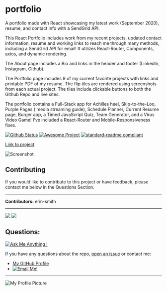 # portfolio
A portfolio made with React showcasing my latest work (September 2020), resume, and contact info with a SendGrid API.

This React Portfolio includes work from my recent projects, updated contact information, resume and working links to reach me through many methods, including a SendGrid API for email! It utilizes React-Router, Components, axios, and dynamic rendering.  

The About page includes a Bio and links in the header and footer (LinkedIn, Instagram, Github).

The Portfolio page includes 9 of my current favorite projects with links and printable PDF of my resume. The flip tiles are rendered using screenshots from each actual project.  The tiles include clickable buttons to both the Github Repo and live sites.

The portfolio contains a Full-Stack app for Achilles heel, Skip-to-the-Loo, Purple Pages ( media streaming guide), Schedule Planner, Current Resume page, Burger app, a Timed JavaScript Quiz, Team Generator,  and a Virus Video Game! I've included a React-Router and Mobile-Responsiveness fixes.

[![Github Status](https://img.shields.io/badge/build-passing-green.svg)](https://shields.io/)
[![Awesome Project](https://img.shields.io/badge/%F0%9F%A4%A9-Awesome%20project-blueviolet.svg)](https://shields.io/)
[![standard-readme compliant](https://img.shields.io/badge/readme%20style-standard-brightgreen.svg?style=flat-square)](https://github.com/RichardLitt/standard-readme)

[Link to project](https://erin-smith.github.io/portfolio/)

![Screenshot](portfolio/src/images/cards.png)    


## Contributing   
 If you would like to contribute to this project or have feedback, please contact me below in the Questions Section.  

***
 **Contributors:** erin-smith   
***  

[![](https://sourcerer.io/fame/erin-smith/erin-smith/portfolio/images/0)](https://sourcerer.io/fame/erin-smith/erin-smith/portfolio/links/0)
[![](https://sourcerer.io/fame/erin-smith/erin-smith/portfolio/images/1)](https://sourcerer.io/fame/erin-smith/erin-smith/portfolio/links/1)  


## Questions:  
[![Ask Me Anything !](https://img.shields.io/badge/Ask%20me-anything-1abc9c.svg)](https://GitHub.com/erin-smith)  

  If you have any questions about the repo, [open an issue](https://github.com/erin-smith/react-portfolio/issues/new) or contact me:  

* [My GitHub Profile](http://github.com/erin-smith)
* [![Email Me!](https://img.shields.io/badge/email:-erin.acumen@gmail.com-9cf.svg)](<"mailto:erin.acumen@gmail.com">)  

***
![My Profile Picture](https://avatars.githubusercontent.com/erin-smith?size=300)